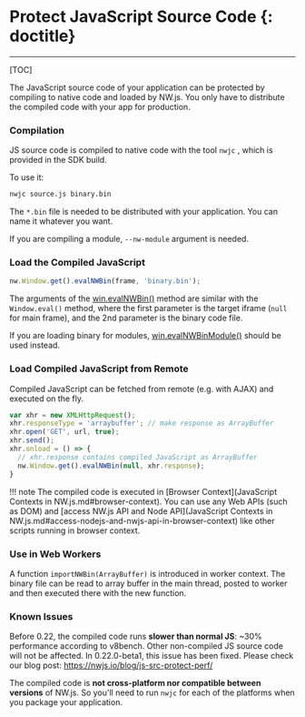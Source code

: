 # Protect JavaScript Source Code {: doctitle}
---

[TOC]

The JavaScript source code of your application can be protected by compiling to native code and loaded by NW.js. You only have to distribute the compiled code with your app for production.

### Compilation

JS source code is compiled to native code with the tool `nwjc` , which is provided in the SDK build.

To use it:
```bash
nwjc source.js binary.bin
```

The `*.bin` file is needed to be distributed with your application. You can name it whatever you want.

If you are compiling a module, `--nw-module` argument is needed.

### Load the Compiled JavaScript

```javascript
nw.Window.get().evalNWBin(frame, 'binary.bin');
```
The arguments of the [win.evalNWBin()](../../References/Window.md#winevalnwbinframe-path) method are similar with the `Window.eval()` method, where the first parameter is the target iframe (`null` for main frame), and the 2nd parameter is the binary code file.

If you are loading binary for modules, [win.evalNWBinModule()](../../References/Window.md#winevalnwbinmoduleframe-path-module_path) should be used instead.

### Load Compiled JavaScript from Remote

Compiled JavaScript can be fetched from remote (e.g. with AJAX) and executed on the fly.

```javascript
var xhr = new XMLHttpRequest();
xhr.responseType = 'arraybuffer'; // make response as ArrayBuffer
xhr.open('GET', url, true);
xhr.send();
xhr.onload = () => {
  // xhr.response contains compiled JavaScript as ArrayBuffer
  nw.Window.get().evalNWBin(null, xhr.response);
}
```

!!! note
    The compiled code is executed in [Browser Context](JavaScript Contexts in NW.js.md#browser-context). You can use any Web APIs (such as DOM) and [access NW.js API and Node API](JavaScript Contexts in NW.js.md#access-nodejs-and-nwjs-api-in-browser-context) like other scripts running in browser context.

### Use in Web Workers

A function `importNWBin(ArrayBuffer)` is introduced in worker context. The binary file can be read to array buffer in the main thread, posted to worker and then executed there with the new function.

### Known Issues

Before 0.22, the compiled code runs **slower than normal JS**: ~30% performance according to v8bench. Other non-compiled JS source code will not be affected. In 0.22.0-beta1, this issue has been fixed. Please check our blog post: https://nwjs.io/blog/js-src-protect-perf/

The compiled code is **not cross-platform nor compatible between versions** of NW.js. So you'll need to run `nwjc` for each of the platforms when you package your application.
